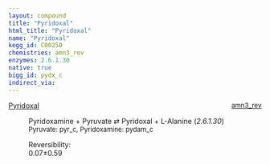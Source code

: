 ```yaml
---
layout: compound
title: "Pyridoxal"
html_title: "Pyridoxal"
name: "Pyridoxal"
kegg_id: C00250
chemistries: amn3_rev
enzymes: 2.6.1.30
native: true
bigg_id: pydx_c
indirect_via:
---
```

<dl><dt class='rs-product'><a href='{{ site.url }}{{ site.baseurl }}/compounds/C00250' class='link-dark' data-bs-toggle='tooltip' data-bs-html='true' data-bs-title='KEGG: C00250'>Pyridoxal</a><span style='float: right; max-width: 40%'><a href='{{ site.url }}{{ site.baseurl }}/chemistries/amn3_rev' class='link-dark opacity-50' style='font-size: small; word-wrap: anywhere;'>amn3_rev</a></span></dt><dd><p>Pyridoxamine + Pyruvate &#8644; Pyridoxal + L-Alanine (<i>2.6.1.30</i>)<br /><span style='font-size: small;'><span data-bs-toggle='tooltip' data-bs-html='true' data-bs-title='KEGG: C00022'>Pyruvate</span>: pyr_c, <span data-bs-toggle='tooltip' data-bs-html='true' data-bs-title='KEGG: C00534'>Pyridoxamine</span>: pydam_c</span><br /><div class="reversibility_info">Reversibility: <div class="progress"><div class="progress-bar bg-success" role="progressbar" style="width: 0%" aria-valuenow="0" aria-valuemin="0" aria-valuemax="100"></div></div><span>0.07&plusmn;0.59</span><div class="progress"><div class="progress-bar bg-danger" role="progressbar" style="width: 0.68%" aria-valuenow="0.06754804102756554" aria-valuemin="0" aria-valuemax="10"></div><div class="progress-bar bg-warning" role="progressbar" style="width: 5.92%" aria-valuenow="0.06754804102756554" aria-valuemin="0" aria-valuemax="10"></div></div></div></p><dl></dl></dd></dl>